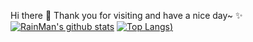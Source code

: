 Hi there 👋
Thank you for visiting and have a nice day~ ✨
[![RainMan's github stats](https://github-readme-stats.vercel.app/api?username=RainManGo&theme=chartreuse-dark)](https://github.com/RainManGO/github-readme-stats)
[![Top Langs](https://github-readme-stats.vercel.app/api/top-langs/?username=RainManGo&theme=chartreuse-dark))](https://github.com/RainManGo/github-readme-stats)
